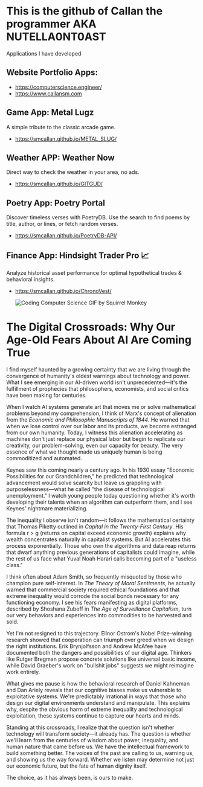 # This is the github of Callan the programmer AKA NUTELLA0NT0AST

Applications I have developed

## Website Portfolio Apps:
- https://computerscience.engineer/ 
- https://www.callansm.com

## Game App: Metal Lugz
A simple tribute to the classic arcade game.
- https://smcallan.github.io/METAL_SLUG/

## Weather APP: Weather Now
Direct way to check the weather in your area, no ads.
- https://smcallan.github.io/GITGUD/ 

## Poetry App: Poetry Portal
Discover timeless verses with PoetryDB. Use the search to find poems by title, author, or lines, or fetch random verses.
- https://smcallan.github.io/PoetryDB-API/
## Finance App: Hindsight Trader Pro 📈
Analyze historical asset performance for optimal hypothetical trades & behavioral insights.
- https://smcallan.github.io/ChronoVest/



  ![Coding Computer Science GIF by Squirrel Monkey](https://github.com/user-attachments/assets/bcd49b33-a03c-4ce4-9fa6-3d2ac4a6e9fa)

# The Digital Crossroads: Why Our Age-Old Fears About AI Are Coming True

I find myself haunted by a growing certainty that we are living through the convergence of humanity's oldest warnings about technology and power. What I see emerging in our AI-driven world isn't unprecedented—it's the fulfillment of prophecies that philosophers, economists, and social critics have been making for centuries.

When I watch AI systems generate art that moves me or solve mathematical problems beyond my comprehension, I think of Marx's concept of alienation from the *Economic and Philosophic Manuscripts of 1844*. He warned that when we lose control over our labor and its products, we become estranged from our own humanity. Today, I witness this alienation accelerating as machines don't just replace our physical labor but begin to replicate our creativity, our problem-solving, even our capacity for beauty. The very essence of what we thought made us uniquely human is being commoditized and automated.

Keynes saw this coming nearly a century ago. In his 1930 essay "Economic Possibilities for our Grandchildren," he predicted that technological advancement would solve scarcity but leave us grappling with purposelessness—what he called "the disease of technological unemployment." I watch young people today questioning whether it's worth developing their talents when an algorithm can outperform them, and I see Keynes' nightmare materializing.

The inequality I observe isn't random—it follows the mathematical certainty that Thomas Piketty outlined in *Capital in the Twenty-First Century*. His formula r > g (returns on capital exceed economic growth) explains why wealth concentrates naturally in capitalist systems. But AI accelerates this process exponentially. Those who own the algorithms and data reap returns that dwarf anything previous generations of capitalists could imagine, while the rest of us face what Yuval Noah Harari calls becoming part of a "useless class."

I think often about Adam Smith, so frequently misquoted by those who champion pure self-interest. In *The Theory of Moral Sentiments*, he actually warned that commercial society required ethical foundations and that extreme inequality would corrode the social bonds necessary for any functioning economy. I see his fears manifesting as digital platforms, described by Shoshana Zuboff in *The Age of Surveillance Capitalism*, turn our very behaviors and experiences into commodities to be harvested and sold.

Yet I'm not resigned to this trajectory. Elinor Ostrom's Nobel Prize-winning research showed that cooperation can triumph over greed when we design the right institutions. Erik Brynjolfsson and Andrew McAfee have documented both the dangers and possibilities of our digital age. Thinkers like Rutger Bregman propose concrete solutions like universal basic income, while David Graeber's work on "bullshit jobs" suggests we might reimagine work entirely.

What gives me pause is how the behavioral research of Daniel Kahneman and Dan Ariely reveals that our cognitive biases make us vulnerable to exploitative systems. We're predictably irrational in ways that those who design our digital environments understand and manipulate. This explains why, despite the obvious harm of extreme inequality and technological exploitation, these systems continue to capture our hearts and minds.

Standing at this crossroads, I realize that the question isn't whether technology will transform society—it already has. The question is whether we'll learn from the centuries of wisdom about power, inequality, and human nature that came before us. We have the intellectual framework to build something better. The voices of the past are calling to us, warning us, and showing us the way forward. Whether we listen may determine not just our economic future, but the fate of human dignity itself.

The choice, as it has always been, is ours to make.
